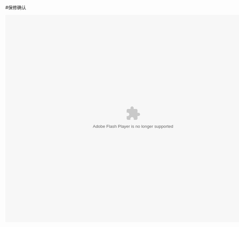 #保修确认

<embed src="http://resource.3cwdb.com/kailong-donghua/%BF%E2%B7%BF%B1%A3%D0%DE-2%B7%B5%D0%DE%C8%B7%C8%CF.swf" width="800" height="650"  pluginspage="http://www.macromedia.com/go/getflashplayer" 
type="application/x-shockwave-flash" ></embed>